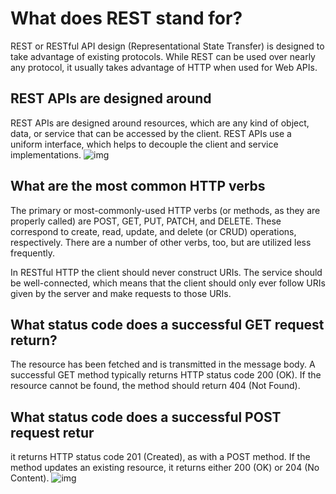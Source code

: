 # What does REST stand for?

REST or RESTful API design (Representational State Transfer) is designed to take advantage of existing protocols. While REST can be used over nearly any protocol, it usually takes advantage of HTTP when used for Web APIs.

## REST APIs are designed around

REST APIs are designed around resources, which are any kind of object, data, or service that can be accessed by the client. REST APIs use a uniform interface, which helps to decouple the client and service implementations.
![img](https://api.zestard.com/wp-content/uploads/2015/12/What-is-Rest-API-02-1.jpg)

## What are the most common HTTP verbs

The primary or most-commonly-used HTTP verbs (or methods, as they are properly called) are POST, GET, PUT, PATCH, and DELETE. These correspond to create, read, update, and delete (or CRUD) operations, respectively. There are a number of other verbs, too, but are utilized less frequently.

In RESTful HTTP the client should never construct URIs. The service should be well-connected, which means that the client should only ever follow URIs given by the server and make requests to those URIs.

## What status code does a successful GET request return?

The resource has been fetched and is transmitted in the message body.
A successful GET method typically returns HTTP status code 200 (OK). If the resource cannot be found, the method should return 404 (Not Found).

## What status code does a successful POST request retur

it returns HTTP status code 201 (Created), as with a POST method. If the method updates an existing resource, it returns either 200 (OK) or 204 (No Content).
![img](https://www.abbreviations.com/images/47386_204.png)
